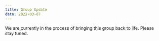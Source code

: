 ```yaml
---
title: Group Update
date: 2022-03-07
---
```


We are currently in the process of bringing this group back to life. Please stay tuned.
